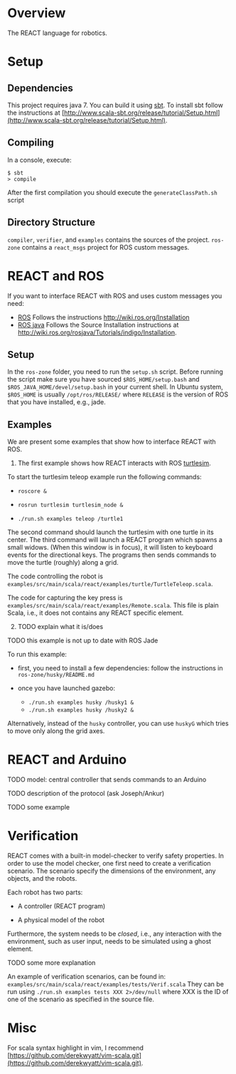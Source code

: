Overview
========

The REACT language for robotics.

Setup
=====

Dependencies
------------

This project requires java 7.
You can build it using [sbt](http://www.scala-sbt.org/).
To install sbt follow the instructions at [http://www.scala-sbt.org/release/tutorial/Setup.html](http://www.scala-sbt.org/release/tutorial/Setup.html).

Compiling
---------

In a console, execute:
```
$ sbt
> compile
```
After the first compilation you should execute the `generateClassPath.sh` script

Directory Structure
-------------------

`compiler`, `verifier`, and `examples` contains the sources of the project.
`ros-zone` contains a `react_msgs` project for ROS custom messages.


REACT and ROS
=============

If you want to interface REACT with ROS and uses custom messages you need:
* [ROS](http://wiki.ros.org/)
  Follows the instructions http://wiki.ros.org/Installation
* [ROS java](http://wiki.ros.org/rosjava)
  Follows the Source Installation instructions at http://wiki.ros.org/rosjava/Tutorials/indigo/Installation.

Setup
-----

In the `ros-zone` folder, you need to run the `setup.sh` script.
Before running the script make sure you have sourced `$ROS_HOME/setup.bash` and `$ROS_JAVA_HOME/devel/setup.bash` in your current shell.
In Ubuntu system, `$ROS_HOME` is usually `/opt/ros/RELEASE/` where `RELEASE` is the version of ROS that you have installed, e.g., jade.


Examples
--------

We are present some examples that show how to interface REACT with ROS.

1. The first example shows how REACT interacts with ROS [turtlesim](http://wiki.ros.org/turtlesim).

  To start the turtlesim teleop example run the following commands:

  - `roscore &`

  - `rosrun turtlesim turtlesim_node &`

  - `./run.sh examples teleop /turtle1`

  The second command should launch the turtlesim with one turtle in its center.
  The third command will launch a REACT program which spawns a small widows.
  (When this window is in focus), it will listen to keyboard events for the directional keys.
  The programs then sends commands to move the turtle (roughly) along a grid.

  The code controlling the robot is `examples/src/main/scala/react/examples/turtle/TurtleTeleop.scala`.

  The code for capturing the key press is `examples/src/main/scala/react/examples/Remote.scala`.
  This file is plain Scala, i.e., it does not contains any REACT specific element.


2. TODO explain what it is/does

  TODO this example is not up to date with ROS Jade

  To run this example:

  - first, you need to install a few dependencies: follow the instructions in `ros-zone/husky/README.md`

  - once you have launched gazebo:
    * `./run.sh examples husky /husky1 &`
    * `./run.sh examples husky /husky2 &`

  Alternatively, instead of the `husky` controller, you can use `huskyG` which tries to move only along the grid axes.


REACT and Arduino
=================

TODO model: central controller that sends commands to an Arduino

TODO description of the protocol (ask Joseph/Ankur)

TODO some example


Verification
============

REACT comes with a built-in model-checker to verify safety properties.
In order to use the model checker, one first need to create a verification scenario.
The scenario specify the dimensions of the environment, any objects, and the robots.

Each robot has two parts:

- A controller (REACT program)

- A physical model of the robot

Furthermore, the system needs to be _closed_, i.e., any interaction with the environment, such as user input, needs to be simulated using a ghost element.

TODO some more explanation

An example of verification scenarios, can be found in: `examples/src/main/scala/react/examples/tests/Verif.scala`
They can be run using `./run.sh examples tests XXX 2>/dev/null` where XXX is the ID of one of the scenario as specified in the source file.


Misc
====

For scala syntax highlight in vim, I recommend [https://github.com/derekwyatt/vim-scala.git](https://github.com/derekwyatt/vim-scala.git).
